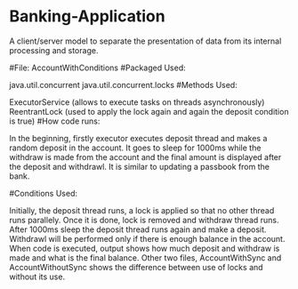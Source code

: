 # Banking-Application
A client/server model to separate the presentation of data from its internal processing and storage.

#File: AccountWithConditions #Packaged Used:

java.util.concurrent
java.util.concurrent.locks
#Methods Used:

ExecutorService (allows to execute tasks on threads asynchronously)
ReentrantLock (used to apply the lock again and again the deposit condition is true)
#How code runs:

In the beginning, firstly executor executes deposit thread and makes a random deposit in the account. It goes to sleep for 1000ms while the withdraw is made from the account and the final amount is displayed after the deposit and withdrawl. It is similar to updating a passbook from the bank.

#Conditions Used:

Initially, the deposit thread runs, a lock is applied so that no other thread runs parallely.
Once it is done, lock is removed and withdraw thread runs.
After 1000ms sleep the deposit thread runs again and make a deposit.
Withdrawl will be performed only if there is enough balance in the account.
When code is executed, output shows how much deposit and withdraw is made and what is the final balance.
Other two files, AccountWithSync and AccountWithoutSync shows the difference between use of locks and without its use.

